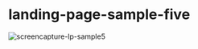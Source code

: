 # landing-page-sample-five

![screencapture-lp-sample5](https://user-images.githubusercontent.com/104098738/166058498-71335738-2ca1-4898-aca7-e7e74635f6de.png)
